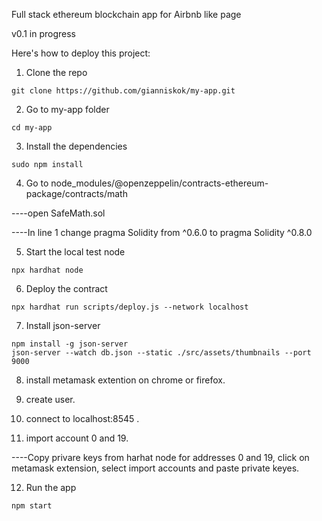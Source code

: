 Full stack ethereum blockchain app for Airbnb like page 

v0.1 in progress 

Here's how to deploy this project:

1. Clone the repo
```shel
git clone https://github.com/gianniskok/my-app.git
```
2. Go to my-app folder
```shel
cd my-app
```
3. Install the dependencies
```shel
sudo npm install 
```

4. Go to node_modules/@openzeppelin/contracts-ethereum-package/contracts/math 

----open SafeMath.sol 
 
----In line 1 change pragma Solidity from ^0.6.0 to pragma Solidity  ^0.8.0

5. Start the local test node
```shel
npx hardhat node
```
6. Deploy the contract
```shel
npx hardhat run scripts/deploy.js --network localhost
```
7. Install json-server
```shel
npm install -g json-server
json-server --watch db.json --static ./src/assets/thumbnails --port 9000
```

8. install metamask extention on chrome or firefox.

9. create user.

10. connect to localhost:8545 .

11. import account 0 and 19.

----Copy privare keys from harhat node for addresses 0 and 19, click on metamask extension, select import accounts and paste private keyes.

12. Run the app
```shel
npm start
```


